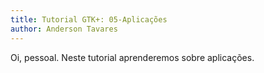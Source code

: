 ```yaml
---
title: Tutorial GTK+: 05-Aplicações
author: Anderson Tavares
---
```


Oi, pessoal. Neste tutorial aprenderemos sobre aplicações.
